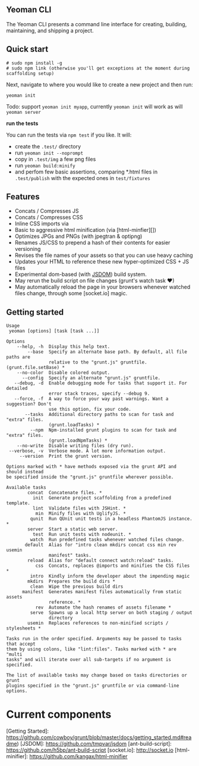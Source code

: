 

## Yeoman CLI

The Yeoman CLI presents a command line interface for creating, building, maintaining, and shipping a project.


## Quick start

```
# sudo npm install -g
# sudo npm link (otherwise you'll get exceptions at the moment during scaffolding setup)
```

Next, navigate to where you would like to create a new project and then run:

```yeoman init```

Todo: support ```yeoman init myapp```, currently ```yeoman init``` will work as will ```yeoman server```

**run the tests**

You can run the tests via `npm test` if you like. It will:

* create the `.test/` directory
* run `yeoman init --noprompt`
* copy in `.test/img` a few png files
* run `yeoman build:minify`
* and perfom few basic assertions, comparing *.html files in
`.test/publish` with the expected ones in `test/fixtures`

## Features

* Concats / Compresses JS
* Concats / Compresses CSS
* Inline CSS imports via
* Basic to aggressive html minification (via [html-minfier][])
* Optimizes JPGs and PNGs (with jpegtran & optipng)
* Renames JS/CSS to prepend a hash of their contents for easier versioning
* Revises the file names of your assets so that you can use heavy caching
* Updates your HTML to reference these new hyper-optimized CSS + JS files
* Experimental dom-based (with [JSDOM]()) build system.
* May rerun the build script on file changes (grunt's watch task &#10084;)
* May automatically reload the page in your browsers whenever watched files
  change, through some [socket.io] magic.

## Getting started

```
Usage
 yeoman [options] [task [task ...]]

Options
    --help, -h  Display this help text.
        --base  Specify an alternate base path. By default, all file paths are
                relative to the "grunt.js" gruntfile. (grunt.file.setBase) *
    --no-color  Disable colored output.
      --config  Specify an alternate "grunt.js" gruntfile.
   --debug, -d  Enable debugging mode for tasks that support it. For detailed
                error stack traces, specify --debug 9.
   --force, -f  A way to force your way past warnings. Want a suggestion? Don't
                use this option, fix your code.
       --tasks  Additional directory paths to scan for task and "extra" files.
                (grunt.loadTasks) *
         --npm  Npm-installed grunt plugins to scan for task and "extra" files.
                (grunt.loadNpmTasks) *
    --no-write  Disable writing files (dry run).
 --verbose, -v  Verbose mode. A lot more information output.
     --version  Print the grunt version.

Options marked with * have methods exposed via the grunt API and should instead
be specified inside the "grunt.js" gruntfile wherever possible.

Available tasks
        concat  Concatenate files. *
          init  Generate project scaffolding from a predefined template.
          lint  Validate files with JSHint. *
           min  Minify files with UglifyJS. *
         qunit  Run QUnit unit tests in a headless PhantomJS instance. *
        server  Start a static web server.
          test  Run unit tests with nodeunit. *
         watch  Run predefined tasks whenever watched files change.
       default  Alias for "intro clean mkdirs concat css min rev usemin
                manifest" tasks.
        reload  Alias for "default connect watch:reload" tasks.
           css  Concats, replaces @imports and minifies the CSS files *
         intro  Kindly inform the developer about the impending magic
        mkdirs  Prepares the build dirs *
         clean  Wipe the previous build dirs
      manifest  Generates manifest files automatically from static assets
                reference. *
           rev  Automate the hash renames of assets filename *
         serve  Spawns up a local http server on both staging / output
                directory
        usemin  Replaces references to non-minified scripts / stylesheets *

Tasks run in the order specified. Arguments may be passed to tasks that accept
them by using colons, like "lint:files". Tasks marked with * are "multi
tasks" and will iterate over all sub-targets if no argument is specified.

The list of available tasks may change based on tasks directories or grunt
plugins specified in the "grunt.js" gruntfile or via command-line options.
```


# Current components

[grunt]: https://github.com/cowboy/grunt
[grunt documentation]: https://github.com/cowboy/grunt/blob/master/docs/toc.md
[grunt plugin]: https://github.com/cowboy/grunt/blob/master/docs/plugins.md
[Getting Started]: https://github.com/cowboy/grunt/blob/master/docs/getting_started.md#readme)
[JSDOM]: https://github.com/tmpvar/jsdom
[ant-build-script]: https://github.com/h5bp/ant-build-script
[socket.io]: http://socket.io
[html-minifier]: https://github.com/kangax/html-minifier
